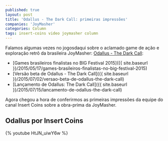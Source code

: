 ```yaml
---
published: true
layout: post
title: 'Odallus - The Dark Call: primeiras impressões'
companies: 'JoyMasher'
categories: Column
tags: insert-coins video joymasher column
---
```



Falamos algumas vezes no jogosdaqui sobre o aclamado game de ação e exploração retrô da brasileira JoyMasher: [Odallus - The Dark Call](http://joymasher.com/odallus):

* [Games brasileiros finalistas no BIG Festival 2015]({{ site.baseurl }}/2015/05/17/games-brasileiros-finalistas-no-big-festival-2015)
* [Versão beta de Odallus - The Dark Call]({{ site.baseurl }}/2015/07/02/versao-beta-de-odallus-the-dark-call)
* [Lançamento de Odallus: The Dark Call]({{ site.baseurl }}/2015/07/15/lancamento-de-odallus-the-dark-call)

Agora chegou a hora de conferirmos as primeiras impressões da equipe do canal Insert Coins sobre a obra-prima da JoyMasher.

## Odallus por Insert Coins
{% youtube HtJN_uiwY6w %}

